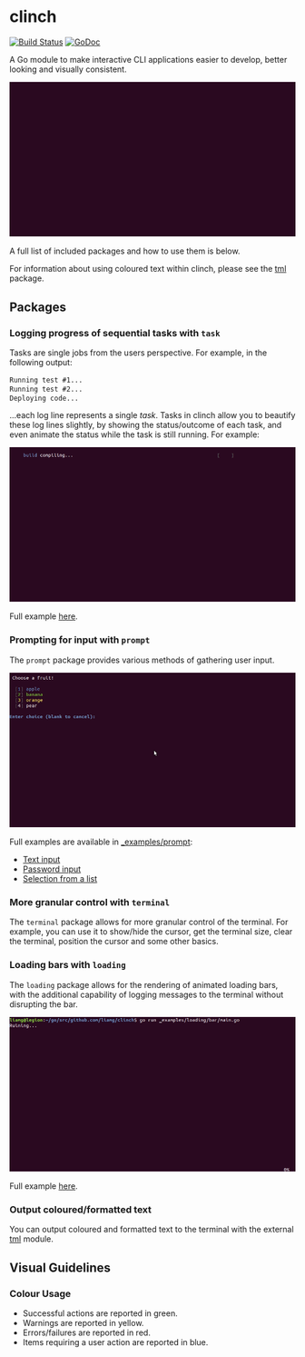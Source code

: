 # clinch

[![Build Status](https://travis-ci.org/liamg/clinch.svg "Travis CI status")](https://travis-ci.org/liamg/clinch)
[![GoDoc](https://godoc.org/github.com/liamg/clinch?status.svg)](https://godoc.org/github.com/liamg/clinch)

A Go module to make interactive CLI applications easier to develop, better looking and visually consistent.

![Demo gif](demo.gif)

A full list of included packages and how to use them is below.

For information about using coloured text within clinch, please see the [tml](https://github.com/liamg/tml) package.


## Packages

### Logging progress of sequential tasks with `task`

Tasks are single jobs from the users perspective. For example, in the following output:

```
Running test #1...
Running test #2...
Deploying code...
```

...each log line represents a single _task_. Tasks in clinch allow you to beautify these log lines slightly, by showing the status/outcome of each task, and even animate the status while the task is still running. For example:

![Tasks demo](tasks.gif)

Full example [here](_examples/task/main.go).

### Prompting for input with `prompt`

The `prompt` package provides various methods of gathering user input.

![List prompt demo](list.gif)

Full examples are available in [_examples/prompt](_examples/prompt):

- [Text input](_examples/prompt/input/main.go)
- [Password input](_examples/prompt/password/main.go)
- [Selection from a list](_examples/prompt/list/main.go)

### More granular control with `terminal`

The `terminal` package allows for more granular control of the terminal. For example, you can use it to show/hide the cursor, get the terminal size, clear the terminal, position the cursor and some other basics.

### Loading bars with `loading`

The `loading` package allows for the rendering of animated loading bars, with the additional capability of logging messages to the terminal without disrupting the bar.

![Loading bar demo](loading.gif)

Full example [here](_examples/loading/bar/main.go).

### Output coloured/formatted text

You can output coloured and formatted text to the terminal with the external [tml](https://github.com/liamg/tml) module.

## Visual Guidelines

### Colour Usage

- Successful actions are reported in green.
- Warnings are reported in yellow.
- Errors/failures are reported in red.
- Items requiring a user action are reported in blue.
